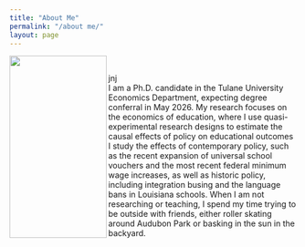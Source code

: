 ```yaml
---
title: "About Me"
permalink: "/about me/"
layout: page
---
```


<img width="170" height="320" align="left" alt="" src="https://github.com/user-attachments/assets/2807f22c-da19-40e1-973d-6cc66523914a" />
<br>
<dl>
  <dt> jnj </dt>
  <dd> I am a Ph.D. candidate in the Tulane University Economics Department, expecting degree conferral in May 2026. My research focuses on the economics of education,  where I use quasi-experimental research designs to estimate the causal effects of policy on educational outcomes I study the effects of contemporary policy, such as the recent expansion of universal school vouchers and the most recent federal minimum wage increases, as well as historic policy, including integration busing and the language bans in Louisiana schools. When I am not researching or teaching, I spend my time trying to be outside with friends, either roller skating around Audubon Park or basking in the sun in the backyard. </dd>
</dl>
